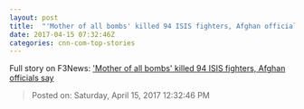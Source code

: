 ```yaml
---
layout: post
title:  "'Mother of all bombs' killed 94 ISIS fighters, Afghan officials say"
date: 2017-04-15 07:32:46Z
categories: cnn-com-top-stories
---
```





Full story on F3News: ['Mother of all bombs' killed 94 ISIS fighters, Afghan officials say](http://www.f3nws.com/n/fRmGK)

> Posted on: Saturday, April 15, 2017 12:32:46 PM
